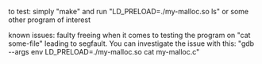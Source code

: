 to test: simply "make" and run "LD_PRELOAD=./my-malloc.so ls" or some other program of interest

known issues: faulty freeing when it comes to testing the program on "cat some-file" leading to segfault. You can investigate the issue with this: "gdb --args env LD_PRELOAD=./my-malloc.so cat my-malloc.c"

